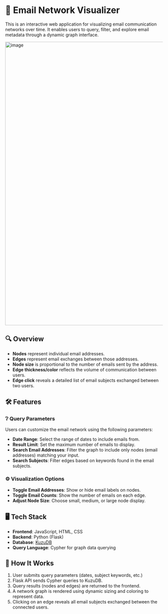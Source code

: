 # 📧 Email Network Visualizer

This is an interactive web application for visualizing email communication networks over time. It enables users to query, filter, and explore email metadata through a dynamic graph interface.

<img width="1910" height="905" alt="image" src="https://github.com/user-attachments/assets/f15a8d4c-308c-4250-b18a-ba8f01e75645" />


## 🔍 Overview

- **Nodes** represent individual email addresses.
- **Edges** represent email exchanges between those addresses.
- **Node size** is proportional to the number of emails sent by the address.
- **Edge thickness/color** reflects the volume of communication between users.
- **Edge click** reveals a detailed list of email subjects exchanged between two users.

## 🛠️ Features

### ❔ Query Parameters

Users can customize the email network using the following parameters:

- **Date Range**: Select the range of dates to include emails from.
- **Result Limit**: Set the maximum number of emails to display.
- **Search Email Addresses**: Filter the graph to include only nodes (email addresses) matching your input.
- **Search Subjects**: Filter edges based on keywords found in the email subjects.

### ⚙️ Visualization Options

- **Toggle Email Addresses**: Show or hide email labels on nodes.
- **Toggle Email Counts**: Show the number of emails on each edge.
- **Adjust Node Size**: Choose small, medium, or large node display.

## 🖥️ Tech Stack

- **Frontend**: JavaScript, HTML, CSS
- **Backend**: Python (Flask)
- **Database**: [KuzuDB](https://kuzudb.com/)
- **Query Language**: Cypher for graph data querying

## 🚀 How It Works

1. User submits query parameters (dates, subject keywords, etc.)
2. Flask API sends Cypher queries to KuzuDB.
3. Query results (nodes and edges) are returned to the frontend.
4. A network graph is rendered using dynamic sizing and coloring to represent data.
5. Clicking on an edge reveals all email subjects exchanged between the connected users.
